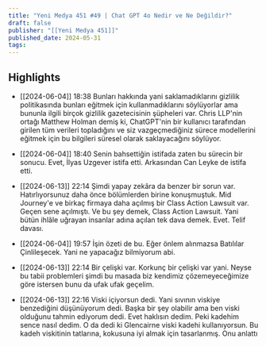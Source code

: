 ```yaml
---
title: "Yeni Medya 451 #49 | Chat GPT 4o Nedir ve Ne Değildir?"
draft: false
publisher: "[[Yeni Medya 451]]"
published_date: 2024-05-31
tags:
---
```



## Highlights
* [[2024-06-04]] 18:38  Bunları hakkında yani saklamadıklarını gizlilik politikasında bunları eğitmek için kullanmadıklarını söylüyorlar ama bununla ilgili birçok gizlilik gazetecisinin şüpheleri var. Chris LLP'nin ortağı Matthew Holman demiş ki, ChatGPT'nin bir kullanıcı tarafından girilen tüm verileri topladığını ve siz vazgeçmediğiniz sürece modellerini eğitmek için bu bilgileri süresel olarak saklayacağını söylüyor.

* [[2024-06-04]] 18:40  Senin bahsettiğin istifada zaten bu sürecin bir sonucu. Evet, İlyas Uzgever istifa etti. Arkasından Can Leyke de istifa etti.

* [[2024-06-13]] 22:14  Şimdi yapay zekâra da benzer bir sorun var. Hatırlıyorsunuz daha önce bölümlerden birine konuşmuştuk. Mid Journey'e ve birkaç firmaya daha açılmış bir Class Action Lawsuit var. Geçen sene açılmıştı. Ve bu şey demek, Class Action Lawsuit. Yani bütün ihlâle uğrayan insanlar adına açılan tek dava demek. Evet. Telif davası.

* [[2024-06-04]] 19:57  İşin özeti de bu. Eğer önlem alınmazsa Batılılar Çinlileşecek. Yani ne yapacağız bilmiyorum abi.

* [[2024-06-13]] 22:14  Bir çelişki var. Korkunç bir çelişki var yani. Neyse bu tabii problemleri şimdi bu masada biz kendimiz çözemeyeceğimize göre istersen bunu da ufak ufak geçelim.

* [[2024-06-13]] 22:16  Viski içiyorsun dedi. Yani sıvının viskiye benzediğini düşünüyorum dedi. Başka bir şey olabilir ama ben viski olduğunu tahmin ediyorum dedi. Evet haklısın dedim. Peki kadehim sence nasıl dedim. O da dedi ki Glencairne viski kadehi kullanıyorsun. Bu kadeh viskitinin tatlarına, kokusuna iyi almak için tasarlanmış. Onu anlattı

